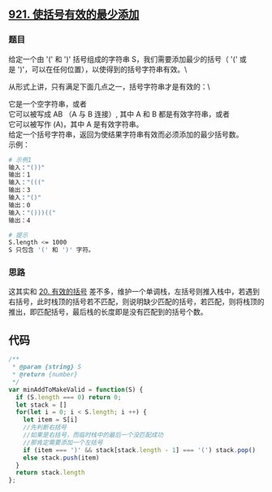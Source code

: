 ## [921. 使括号有效的最少添加](https://leetcode-cn.com/problems/minimum-add-to-make-parentheses-valid/)
### 题目
给定一个由 '(' 和 ')' 括号组成的字符串 S，我们需要添加最少的括号（ '(' 或是 ')'，可以在任何位置），以使得到的括号字符串有效。\

从形式上讲，只有满足下面几点之一，括号字符串才是有效的：\

它是一个空字符串，或者\
它可以被写成 AB （A 与 B 连接）, 其中 A 和 B 都是有效字符串，或者\
它可以被写作 (A)，其中 A 是有效字符串。\
给定一个括号字符串，返回为使结果字符串有效而必须添加的最少括号数。\
示例：
```sh
# 示例1
输入："())"
输出：1
输入："((("
输出：3
输入："()"
输出：0
输入："()))(("
输出：4

# 提示
S.length <= 1000
S 只包含 '(' 和 ')' 字符。
```
### 思路
这其实和 [20. 有效的括号](https://github.com/kricn/web-notes/blob/master/dataStructureAndAlgorithm/leetcode/20.%20%E6%9C%89%E6%95%88%E7%9A%84%E6%8B%AC%E5%8F%B7.md) 差不多，维护一个单调栈，左括号则推入栈中，若遇到右括号，此时栈顶的括号若不匹配，则说明缺少匹配的括号，若匹配，则将栈顶的推出，即匹配括号，最后栈的长度即是没有匹配到的括号个数。
## 代码
```javascript
/**
 * @param {string} S
 * @return {number}
 */
var minAddToMakeValid = function(S) {
  if (S.length === 0) return 0;
  let stack = []
  for(let i = 0; i < S.length; i ++) {
    let item = S[i]
    //先判断右括号
    //如果是右括号，而临时栈中的最后一个没匹配成功
    //那肯定需要添加一个左括号
    if (item === ')' && stack[stack.length - 1] === '(') stack.pop()
    else stack.push(item)
  }
  return stack.length
};
```


